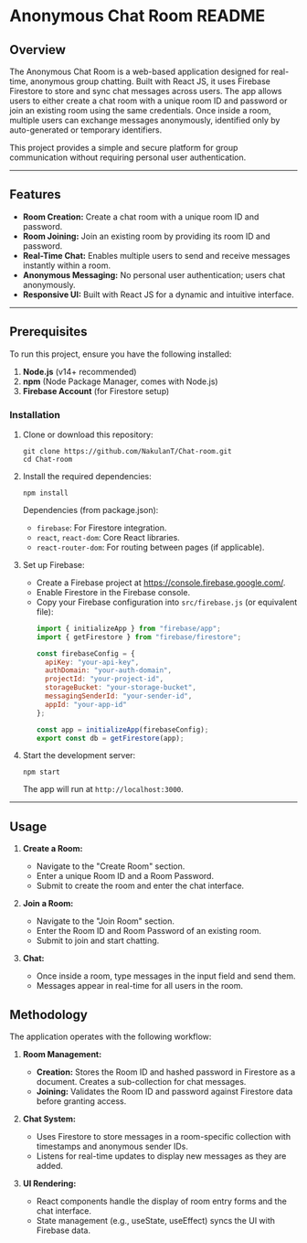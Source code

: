 # Anonymous Chat Room README

## Overview
The Anonymous Chat Room is a web-based application designed for real-time, anonymous group chatting. Built with React JS, it uses Firebase Firestore to store and sync chat messages across users. The app allows users to either create a chat room with a unique room ID and password or join an existing room using the same credentials. Once inside a room, multiple users can exchange messages anonymously, identified only by auto-generated or temporary identifiers.

This project provides a simple and secure platform for group communication without requiring personal user authentication.

---

## Features
- **Room Creation:** Create a chat room with a unique room ID and password.
- **Room Joining:** Join an existing room by providing its room ID and password.
- **Real-Time Chat:** Enables multiple users to send and receive messages instantly within a room.
- **Anonymous Messaging:** No personal user authentication; users chat anonymously.
- **Responsive UI:** Built with React JS for a dynamic and intuitive interface.

---

## Prerequisites
To run this project, ensure you have the following installed:
1. **Node.js** (v14+ recommended)
2. **npm** (Node Package Manager, comes with Node.js)
3. **Firebase Account** (for Firestore setup)

### Installation
1. Clone or download this repository:
   ```
   git clone https://github.com/NakulanT/Chat-room.git
   cd Chat-room
   ```
2. Install the required dependencies:
   ```
   npm install
   ```
   Dependencies (from package.json):
   - `firebase`: For Firestore integration.
   - `react`, `react-dom`: Core React libraries.
   - `react-router-dom`: For routing between pages (if applicable).

3. Set up Firebase:
   - Create a Firebase project at https://console.firebase.google.com/.
   - Enable Firestore in the Firebase console.
   - Copy your Firebase configuration into `src/firebase.js` (or equivalent file):
     ```javascript
     import { initializeApp } from "firebase/app";
     import { getFirestore } from "firebase/firestore";

     const firebaseConfig = {
       apiKey: "your-api-key",
       authDomain: "your-auth-domain",
       projectId: "your-project-id",
       storageBucket: "your-storage-bucket",
       messagingSenderId: "your-sender-id",
       appId: "your-app-id"
     };

     const app = initializeApp(firebaseConfig);
     export const db = getFirestore(app);
     ```

4. Start the development server:
   ```
   npm start
   ```
   The app will run at `http://localhost:3000`.

---

## Usage
1. **Create a Room:**
   - Navigate to the "Create Room" section.
   - Enter a unique Room ID and a Room Password.
   - Submit to create the room and enter the chat interface.

2. **Join a Room:**
   - Navigate to the "Join Room" section.
   - Enter the Room ID and Room Password of an existing room.
   - Submit to join and start chatting.

3. **Chat:**
   - Once inside a room, type messages in the input field and send them.
   - Messages appear in real-time for all users in the room.


## Methodology
The application operates with the following workflow:

1. **Room Management:**
   - **Creation:** Stores the Room ID and hashed password in Firestore as a document. Creates a sub-collection for chat messages.
   - **Joining:** Validates the Room ID and password against Firestore data before granting access.

2. **Chat System:**
   - Uses Firestore to store messages in a room-specific collection with timestamps and anonymous sender IDs.
   - Listens for real-time updates to display new messages as they are added.

3. **UI Rendering:**
   - React components handle the display of room entry forms and the chat interface.
   - State management (e.g., useState, useEffect) syncs the UI with Firebase data.

